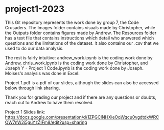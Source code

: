 # project1-2023

This Git repository represents the work done by group 7, the Code Crusaders. The Images folder contains visuals made by Christopher,
while the Outputs folder contains figures made by Andrew. The Resources folder has a text file that contains instructions which 
detail who answered which questions and the limitations of the dataset. It also contains our .csv that we used to do our data analysis.

The rest is fairly intuitive: andrew_work.ipynb is the coding work done by Andrew, chris_work.ipynb is the coding work done 
by Christopher, and Joseph Y - Project 1 Code.ipynb is the coding work done by Joseph. Moises's analysis was done in Excel. 

Project 1.pdf is a pdf of our slides, although the slides can also be accessed below through link sharing.

Thank you for grading our project and if there are any questions or doubts, reach out to Andrew to have them resolved.

Project 1 Slides link: https://docs.google.com/presentation/d/1ZPGClNHXieOqWqcu0vgdtdxWRCOW7nW2i5guYzZIFm8/edit?usp=sharing